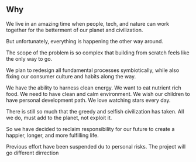 ## Why

We live in an amazing time when people, tech, and nature can work together for the betterment of our planet and civilization.

But unfortunately, everything is happening the other way around.

The scope of the problem is so complex that building from scratch feels like the only way to go.

We plan to redesign all fundamental processes symbiotically, while also fixing our consumer culture and habits along the way.

We have the ability to harness clean energy. We want to eat nutrient rich food. We need to have clean and calm environment. We wish our children to have personal development path. We love watching stars every day.

There is still so much that the greedy and selfish civilization has taken. All we do, must add to the planet, not exploit it.

So we have decided to reclaim responsibility for our future to create a happier, longer, and more fulfilling life.

Previous effort have been suspended du to personal risks. The project will go different dirrection
